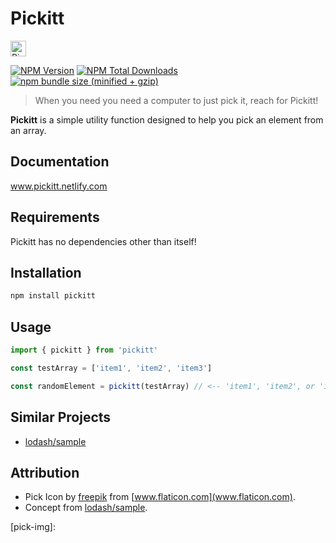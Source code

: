 # Pickitt

<img src="https://github.com/alexlee-dev/pickitt/blob/master/documentation/images/pick.svg" alt="Pickitt" width="25" height="25">

[![NPM Version][npm-image]][npm-url]     [![NPM Total Downloads][npm-downloads]][npm-url]     [![npm bundle size (minified + gzip)][size-image]][npm-url]

> When you need you need a computer to just pick it, reach for Pickitt!

**Pickitt** is a simple utility function designed to help you pick an element from an array.

## Documentation
www.pickitt.netlify.com

## Requirements
Pickitt has no dependencies other than itself!

## Installation
```sh
npm install pickitt
```

## Usage
```js
import { pickitt } from 'pickitt'

const testArray = ['item1', 'item2', 'item3']

const randomElement = pickitt(testArray) // <-- 'item1', 'item2', or 'item3'
```

## Similar Projects
- [lodash/sample](https://www.npmjs.com/package/lodash.sample)

## Attribution
- Pick Icon by [freepik](http://www.freepik.com) from [www.flaticon.com](www.flaticon.com).
- Concept from [lodash/sample](https://www.npmjs.com/package/lodash.sample).

<!-- Markdown link & img dfn's -->
[npm-image]: https://img.shields.io/npm/v/pickitt.svg
[npm-downloads]: https://img.shields.io/npm/dt/pickitt.svg
[npm-url]: https://www.npmjs.com/package/pickitt
[size-image]: https://img.shields.io/bundlephobia/minzip/pickitt.svg
[pick-img]: 
